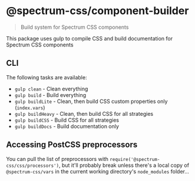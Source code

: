 # @spectrum-css/component-builder
> Build system for Spectrum CSS components

This package uses gulp to compile CSS and build documentation for Spectrum CSS components

## CLI

The following tasks are available:

* `gulp clean` - Clean everything
* `gulp build` - Build everything
* `gulp buildLite` - Clean, then build CSS custom properties only (`index.vars`)
* `gulp buildHeavy` - Clean, then build CSS for all strategies
* `gulp buildCSS` - Build CSS for all strategies
* `gulp buildDocs` - Build documentation only

## Accessing PostCSS preprocessors

You can pull the list of preprocessors with `require('@spectrum-css/css/processors')`, but it'll probably break unless there's a local copy of `@spectrum-css/vars` in the current working directory's `node_modules` folder...
